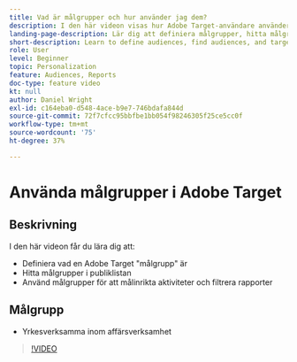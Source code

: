 ```yaml
---
title: Vad är målgrupper och hur använder jag dem?
description: I den här videon visas hur Adobe Target-användare använder målgrupper för att målinrikta aktiviteter och filtrera rapporter.
landing-page-description: Lär dig att definiera målgrupper, hitta målgrupper, målinrikta aktiviteter och filtrera rapporter.
short-description: Learn to define audiences, find audiences, and target activities and filter reports.
role: User
level: Beginner
topic: Personalization
feature: Audiences, Reports
doc-type: feature video
kt: null
author: Daniel Wright
exl-id: c164eba0-d548-4ace-b9e7-746bdafa844d
source-git-commit: 72f7cfcc95bbfbe1bb054f98246305f25ce5cc0f
workflow-type: tm+mt
source-wordcount: '75'
ht-degree: 37%

---
```


# Använda målgrupper i Adobe Target

## Beskrivning

I den här videon får du lära dig att:

* Definiera vad en Adobe Target &quot;målgrupp&quot; är
* Hitta målgrupper i publiklistan
* Använd målgrupper för att målinrikta aktiviteter och filtrera rapporter

## Målgrupp

* Yrkesverksamma inom affärsverksamhet

>[!VIDEO](https://video.tv.adobe.com/v/17398/?quality=12)
